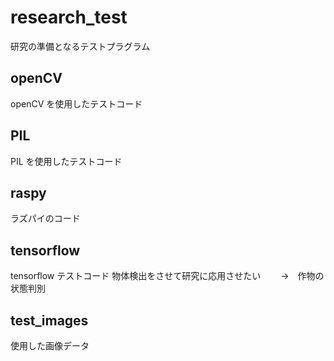 # research_test
研究の準備となるテストプラグラム

## openCV #
openCV を使用したテストコード
　　
## PIL #
PIL を使用したテストコード
　　
## raspy
ラズパイのコード
　　
## tensorflow
tensorflow テストコード
物体検出をさせて研究に応用させたい　
　→　作物の状態判別　

## test_images
使用した画像データ
